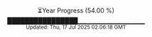 <p align="center">
⏳Year Progress (54.00 %) <br>
████████████████▁▁▁▁▁▁▁▁▁▁▁▁▁▁ <br>
<sub>Updated: Thu, 17 Jul 2025 02:06:18 GMT</sub>
</p>

